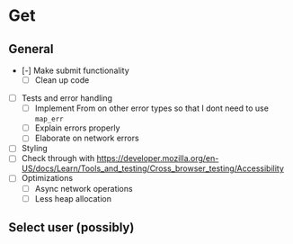# Get
## General
- [-] Make submit functionality
    - [ ] Clean up code
- [ ] Tests and error handling
    - [ ] Implement From on other error types so that I dont need to use `map_err`
    - [ ] Explain errors properly
    - [ ] Elaborate on network errors
- [ ] Styling
- [ ] Check through with <https://developer.mozilla.org/en-US/docs/Learn/Tools_and_testing/Cross_browser_testing/Accessibility>
- [ ] Optimizations
    - [ ] Async network operations
    - [ ] Less heap allocation

## Select user (possibly)
